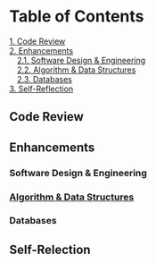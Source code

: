 # Table of Contents

[1. Code Review](#code-review)<br/>
[2. Enhancements](#enhancements)<br/>
&emsp;[2.1. Software Design & Engineering](#software-design-&-Engineering)<br/>
&emsp;[2.2. Algorithm & Data Structures](#algorithm-&-data-structures)<br/>
&emsp;[2.3. Databases](#databases)<br/>
[3. Self-Reflection](#self-reflection)<br/>

## Code Review
## Enhancements
### Software Design & Engineering
### [Algorithm & Data Structures](https://github.com/BrandonRicks/CS-260---Data-Structures-Algorithms/tree/main/Lab6-2)
### Databases
## Self-Relection
